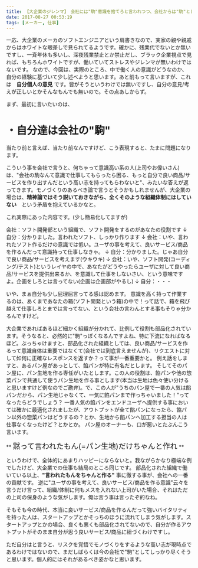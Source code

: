 ```yaml
---
title: 【大企業のジレンマ】　会社には"駒"意識を捨てろと言われつつ、会社からは"駒"としての役割を期待される件
date: 2017-08-27 00:53:19
tags: [メーカー, 仕事]
---
```


一応、大企業のメーカのソフトエンジニアという肩書きなので、実家の親や親戚からはホワイトな眼差しで見られてるようです。確かに、残業代でないとか無いですし、一斉年休も多いし、深夜残業禁止とか禁止だし、ブラック企業視点で見れば、もちろんホワイトですが、働いていてストレスやジレンマが無いわけではないです。
なので、今回は、実際のところ、中で働く人の意識がどうなのか、自分の経験に基づいて少し述べようと思います。あと前もって言いますが、これは　**自分個人の意見** です。皆がそうというわけでは無いですし、自分の意見/考えが正しいとかそんなもんでも無いので。その点あしからず。

まず、最初に言いたいのは、

# ・自分達は会社の"駒"

<!-- more -->

当たり前と言えば、当たり前なんですけど、こう表現すると、たまに問題になります。

こういう事を会社で言うと、何ちゃって意識高い系の人(上司やお偉いさん)は、"会社の駒なんて意識で仕事してもらったら困る、もっと自分で良い商品/サービスを作り出すんだという高い志を持ってもらわないと"、みたいな答えが返ってきます。モノづくりのあるべき論で言うとそうかもしれませんが、大企業の場合は、**精神論ではそう説いておきながら、全くそのような組織体制にはしていない**　という矛盾を抱えているかなと。

これ実際にあった内容です。(少し簡易化してますが)

会社：ソフト開発部という組織で、ソフト開発をするのがあなたの役割です
↓
自分：分かりました。言われたソフト、しっかり作ります
↓
会社：いや、言われたソフト作るだけの意識では低い。ユーザの事を考えて、良いサービス/商品を作るんだって意識持って仕事しなきゃ。
↓
自分：分かりました。じゃあ自分で良い商品/サービスを考えます(ウキウキ)
↓
会社：いや、ソフト開発(コーディング/テスト)というレイヤの中で、あなたがどうやったらユーザに対して良い商品/サービスを提供出来るか、を意識して仕事をしないさい、という意味ですよ。企画をしろとは言ってない(企画は企画部がやるし)
↓
自分：・・・

いや、まぁ自分も少し屁理屈言ってる感は認めます。
意識を高く持って作業するのは、あくまであなたの箱(ソフト開発という箱)の中で！って話で、箱を飛び越えて仕事しろとまでは言ってない、という会社の言わんとする事もそりゃ分かるんですけど。

大企業であればあるほど細かく組織が分かれて、比例して役割も部品化されています。そうなると、必然的に"駒"っぽくなるんですよね、特に下流になればなるほど。ぶっちゃけますと、部品化された組織としては、良い商品/サービスを作るって意識自体は重要ではなくて(会社では到底言えませんが)、リクエストに対して如何に正確なレスポンスを返すか？って事が一番重要かと。
例え話をしますと、あるパン屋があっとして、餡パンが特に有名だとします。
そしてそのパン屋に、パン生地を作る専任がいたとします。この人の役割は、餡パンや他の惣菜パンで共通して使うパン生地を作る事とします(本当は生地は色々使い分けると思いますけど例なのでご勘弁)。で、この人が"うちのパン屋で一番の人気は餡パンだから、パン生地じゃなくて、一気に餡パンまで作っちゃいました！"ってなったらどうでしょう？
一番人気の餡パンをエンドユーザへ提供する事においては確かに最適化されましたが、アウトプットが全て餡パンになったら、餡パン以外の惣菜パンはどうするの？とか、生地から餡パンへ加工する担当の人は仕事なくなったけど？とかとか。
パン屋のオーナーも、口が悪いとたぶんこう言います。

** <span style="font-size: 20px">黙って言われたもん(=パン生地)だけちゃんと作れ</span> **

というわけで、全体的にあまりハッピーにならないと。我ながらかなり極端な例でしたけど、大企業での仕事も結局のところ同じです。
部品化された組織で働いている以上、**"言われたもんをちゃんと作る"** 事に徹する事が、会社への一番の貢献です。
逆に"ユーザの事を考えて、良いサービス/商品を作る意識"云々を言うだけ言って、組織/体制に何もメスを入れない上司がいた場合、それはただの上司の保身のような気がします。俺は言う事は言ったぞ的なね。


そもそも今の時代、本当に良いサービス/商品を作るんだって強いバイタリティを持った人は、スタートアップとかそっちのほうに流れてしまう気がします。スタートアップとかの場合、良くも悪くも部品化されてないので、自分が作るアウトプットがそのまま自分が思う良いサービス/商品に紐づくわけですし。

ただ自分はと言うと、リスクを覚悟でモノづくりをするような高い志が現時点であるわけではないので、まだしばらくは今の会社で"駒"としてしっかり尽くそうと思います。個人的にはそれがあるべき姿かなと思います。
